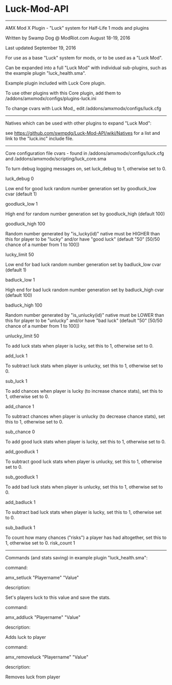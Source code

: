 # Luck-Mod-API

-------

AMX Mod X Plugin - "Luck" system for Half-Life 1 mods and plugins

Written by Swamp Dog @ ModRiot.com August 18-19, 2016

Last updated September 19, 2016

For use as a base "Luck" system for mods, or to be used as a "Luck Mod".

Can be expanded into a full "Luck Mod" with individual sub-plugins, such as the example plugin "luck_health.sma".

Example plugin included with Luck Core plugin.

To use other plugins with this Core plugin, add them to /addons/amxmodx/configs/plugins-luck.ini

To change cvars with Luck Mod,, edit /addons/amxmodx/configs/luck.cfg

-------


Natives which can be used with other plugins to expand "Luck Mod":

see https://github.com/swmpdg/Luck-Mod-API/wiki/Natives for a list and link to the "luck.inc" include file.

-------

Core configuration file cvars - found in /addons/amxmodx/configs/luck.cfg and /addons/amxmodx/scripting/luck_core.sma



To turn debug logging messages on, set luck_debug to 1, otherwise set to 0.

luck_debug 0

Low end for good luck random number generation set by goodluck_low cvar (default 1)

goodluck_low 1

High end for random number generation set by goodluck_high (default 100)

goodluck_high 100

Random number generated by "is_lucky(id)" native must be HIGHER than this for player to be "lucky" and/or have "good luck" (default "50" [50/50 chance of a number from 1 to 100])

lucky_limit 50

Low end for bad luck random number generation set by badluck_low cvar (default 1)

badluck_low 1

High end for bad luck random number generation set by badluck_high cvar (default 100)

badluck_high 100

Random number generated by "is_unlucky(id)" native must be LOWER than this for player to be "unlucky" and/or have "bad luck" (default "50" [50/50 chance of a number from 1 to 100])

unlucky_limit 50

To add luck stats when player is lucky, set this to 1, otherwise set to 0.

add_luck 1

To subtract luck stats when player is unlucky, set this to 1, otherwise set to 0.

sub_luck 1

To add chances when player is lucky (to increase chance stats), set this to 1, otherwise set to 0.

add_chance 1

To subtract chances when player is unlucky (to decrease chance stats), set this to 1, otherwise set to 0.

sub_chance 0

To add good luck stats when player is lucky, set this to 1, otherwise set to 0.

add_goodluck 1

To subtract good luck stats when player is unlucky, set this to 1, otherwise set to 0.

sub_goodluck 1

To add bad luck stats when player is unlucky, set this to 1, otherwise set to 0.

add_badluck 1

To subtract bad luck stats when player is lucky, set this to 1, otherwise set to 0.

sub_badluck 1

To count how many chances ("risks") a player has had altogether, set this to 1, otherwise set to 0.
risk_count 1

-------

Commands (and stats saving) in example plugin "luck_health.sma":

command:

amx_setluck "Playername" "Value"

description:

Set's players luck to this value and save the stats.

command:

amx_addluck "Playername" "Value"

description:

Adds luck to player

command:

amx_removeluck "Playername" "Value"

description:

Removes luck from player